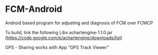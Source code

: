 FCM-Android
===========

Android based program for adjusting and diagnosis of FCM over FCMCP

To build, link the following Libs
achartengine-1.1.0.jar 
(https://code.google.com/p/achartengine/downloads/list)

GPS - Sharing works with App "GPS Track Viewer"